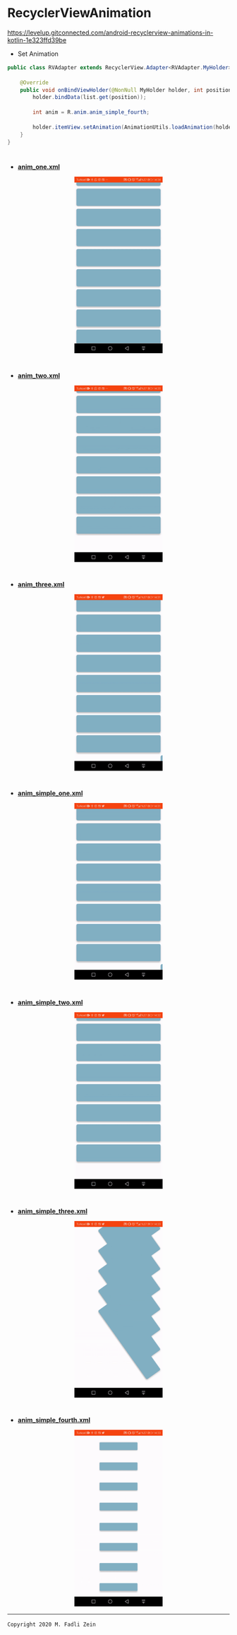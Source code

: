 # RecyclerViewAnimation
 https://levelup.gitconnected.com/android-recyclerview-animations-in-kotlin-1e323ffd39be

- Set Animation

```java
public class RVAdapter extends RecyclerView.Adapter<RVAdapter.MyHolder> {

    @Override
    public void onBindViewHolder(@NonNull MyHolder holder, int position) {
        holder.bindData(list.get(position));

        int anim = R.anim.anim_simple_fourth;

        holder.itemView.setAnimation(AnimationUtils.loadAnimation(holder.itemView.getContext(), anim));
    }
}
```

#
- [**anim_one.xml**](https://github.com/gzeinnumer/RecyclerViewAnimation/blob/master/app/src/main/res/anim/anim_one.xml)

<p align="center">
  <img src="https://github.com/gzeinnumer/RecyclerViewAnimation/blob/master/preview/example1.gif" width="200"/>
</p>

#
- [**anim_two.xml**](https://github.com/gzeinnumer/RecyclerViewAnimation/blob/master/app/src/main/res/anim/anim_two.xml)

<p align="center">
  <img src="https://github.com/gzeinnumer/RecyclerViewAnimation/blob/master/preview/example2.gif" width="200"/>
</p>

#
- [**anim_three.xml**](https://github.com/gzeinnumer/RecyclerViewAnimation/blob/master/app/src/main/res/anim/anim_three.xml)

<p align="center">
  <img src="https://github.com/gzeinnumer/RecyclerViewAnimation/blob/master/preview/example3.gif" width="200"/>
</p>

#
- [**anim_simple_one.xml**](https://github.com/gzeinnumer/RecyclerViewAnimation/blob/master/app/src/main/res/anim/anim_simple_one.xml)

<p align="center">
  <img src="https://github.com/gzeinnumer/RecyclerViewAnimation/blob/master/preview/example4.gif" width="200"/>
</p>

#
- [**anim_simple_two.xml**](https://github.com/gzeinnumer/RecyclerViewAnimation/blob/master/app/src/main/res/anim/anim_simple_two.xml)

<p align="center">
  <img src="https://github.com/gzeinnumer/RecyclerViewAnimation/blob/master/preview/example5.gif" width="200"/>
</p>

#
- [**anim_simple_three.xml**](https://github.com/gzeinnumer/RecyclerViewAnimation/blob/master/app/src/main/res/anim/anim_simple_three.xml)

<p align="center">
  <img src="https://github.com/gzeinnumer/RecyclerViewAnimation/blob/master/preview/example6.gif" width="200"/>
</p>

#
- [**anim_simple_fourth.xml**](https://github.com/gzeinnumer/RecyclerViewAnimation/blob/master/app/src/main/res/anim/anim_simple_fourth.xml)

<p align="center">
  <img src="https://github.com/gzeinnumer/RecyclerViewAnimation/blob/master/preview/example7.gif" width="200"/>
</p>

---

```
Copyright 2020 M. Fadli Zein
```
